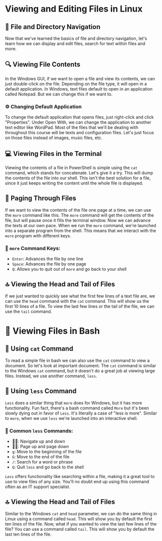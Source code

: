 # Viewing and Editing Files in Linux


## 📂 File and Directory Navigation
Now that we've learned the basics of file and directory navigation, let's learn how we can display and edit files, search for text within files and more.

## 🔍 Viewing File Contents
In the Windows GUI, if we want to open a file and view its contents, we can just double-click on the file. Depending on the file type, it will open in a default application. In Windows, text files default to open in an application called Notepad. But we can change this if we want to.

### ⚙️ Changing Default Application
To change the default application that opens files, just right-click and click "Properties". Under Open With, we can change the application to another text editor like WordPad. Most of the files that we'll be dealing with throughout this course will be texts and configuration files. Let's just focus on those files instead of images, music files, etc.

## 💻 Viewing Files in the Terminal
Viewing the contents of a file in PowerShell is simple using the `cat` command, which stands for concatenate. Let's give it a try. This will dump the contents of the file into our shell. This isn't the best solution for a file, since it just keeps writing the content until the whole file is displayed.

## 📖 Paging Through Files
If we want to view the contents of the file one page at a time, we can use the `more` command like this. The `more` command will get the contents of the file, but will pause once it fills the terminal window. Now we can advance the texts at our own pace. When we run the `more` command, we're launched into a separate program from the shell. This means that we interact with the `more` program with different keys.

### 🔑 `more` Command Keys:
- `Enter`: Advances the file by one line
- `Space`: Advances the file by one page
- `Q`: Allows you to quit out of `more` and go back to your shell

## 🔝 Viewing the Head and Tail of Files
If we just wanted to quickly see what the first few lines of a text file are, we can use the `head` command with the `cat` command. This will show us the first 10 lines of a file. To view the last few lines or the tail of the file, we can use the `tail` command.

# 📜 Viewing Files in Bash

## 🐚 Using `cat` Command
To read a simple file in bash we can also use the `cat` command to view a document. So let's look at important document. The `cat` command is similar to the Windows `cat` command, but it doesn't do a great job at viewing large files. Instead, we use another command, `less`.

## 📖 Using `less` Command
`Less` does a similar thing that `more` does for Windows, but it has more functionality. Fun fact, there's a bash command called `More` but it's been slowly dying out in favor of `Less`. It's literally a case of "less is more". Similar to `more`, when we use `less` we're launched into an interactive shell.

### 🔑 Common `less` Commands:
- 🔼🔽: Navigate up and down
- 🔼🔽: Page up and page down
- `g`: Move to the beginning of the file
- `G`: Move to the end of the file
- `/`: Search for a word or phrase
- `Q`: Quit `less` and go back to the shell

`Less` offers functionality like searching within a file, making it a great tool to use to view files of any size. You'll no doubt end up using this command often as an IT support specialist.

## 🔝 Viewing the Head and Tail of Files
Similar to the Windows `cat` and `head` parameter, we can do the same thing in Linux using a command called `head`. This will show you by default the first ten lines of the file. Now, what if you wanted to view the last few lines of the file? You can use a command called `tail`. This will show you by default the last ten lines of the file.